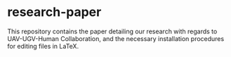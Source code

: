 # research-paper
This repository contains the paper detailing our research with regards to UAV-UGV-Human Collaboration, and the necessary installation procedures for editing files in LaTeX. 
